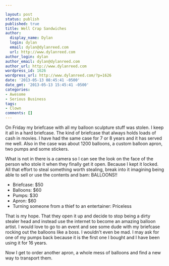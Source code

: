 ```yaml
---

layout: post
status: publish
published: true
title: Well Crap Sandwiches
author:
  display_name: Dylan
  login: dylan
  email: dylan@dylanreed.com
  url: http://www.dylanreed.com
author_login: dylan
author_email: dylan@dylanreed.com
author_url: http://www.dylanreed.com
wordpress_id: 1626
wordpress_url: http://www.dylanreed.com/?p=1626
date: '2013-05-13 08:45:41 -0500'
date_gmt: '2013-05-13 15:45:41 -0500'
categories:
- Awesome
- Serious Business
tags:
- Clown
comments: []
---
```


On Friday my briefcase with all my balloon sculpture stuff was stolen.  I keep it all in a hard briefcase. The kind of briefcase that always holds loads of cash in movies. I have had the same case for 7 or 8 years and it has served me well.  Also in the case was about 1200 balloons, a custom balloon apron, two pumps and some stickers.

What is not in there is a camera so I can see the look on the face of the person who stole it when they finally get it open. Because I kept it locked. All that effort to steal something worth stealing, break into it imagining being able to sell or use the contents and bam: BALLOONS!!

  * Briefcase: $50
  * Balloons: $60
  * Pumps: $30
  * Apron: $60
  * Turning someone from a thief to an entertainer: Priceless
  


  
That is my hope. That they open it up and decide to stop being a dirty stealer head and instead use the internet to become an amazing balloon artist. I would love to go to an event and see some dude with my briefcase rocking out the balloons like a boss. I wouldn't even be mad. I may ask for one of my pumps back because it is the first one I bought and I have been using it for 16 years.

Now I get to order another apron, a whole mess of balloons and find a new way to transport them.

